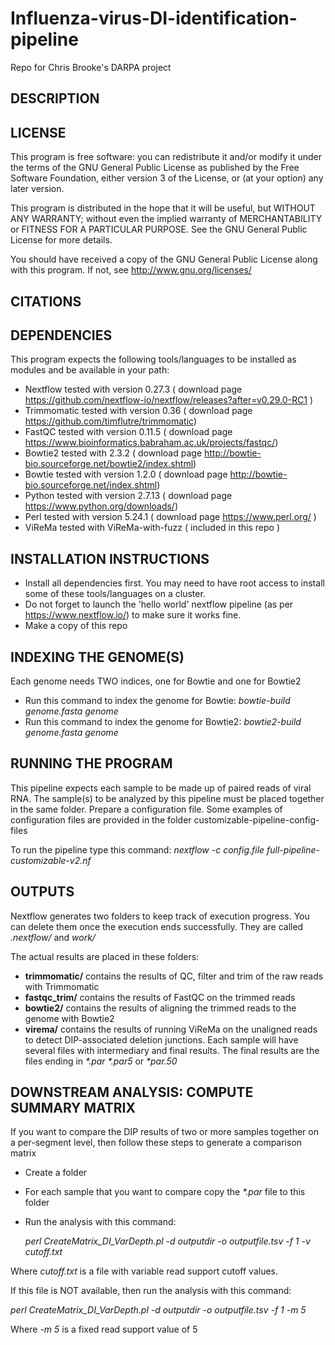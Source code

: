 # Influenza-virus-DI-identification-pipeline
Repo for Chris Brooke's DARPA project

DESCRIPTION
------------------------------


LICENSE
------------------------------

This program is free software: you can redistribute it and/or modify it under the terms of the GNU General Public License as published by the Free Software Foundation, either version 3 of the License, or (at your option) any later version.

This program is distributed in the hope that it will be useful, but WITHOUT ANY WARRANTY; without even the implied warranty of MERCHANTABILITY or FITNESS FOR A PARTICULAR PURPOSE.  See the GNU General Public License for more details.

You should have received a copy of the GNU General Public License along with this program.  If not, see <http://www.gnu.org/licenses/>

CITATIONS
------------------------------



DEPENDENCIES
------------------------------

This program expects the following tools/languages to be installed as modules and be available in your path:

- Nextflow    tested with version 0.27.3 ( download page https://github.com/nextflow-io/nextflow/releases?after=v0.29.0-RC1 )
- Trimmomatic tested with version 0.36 ( download page https://github.com/timflutre/trimmomatic)
- FastQC      tested with version 0.11.5  ( download page https://www.bioinformatics.babraham.ac.uk/projects/fastqc/)
- Bowtie2     tested with 2.3.2 ( download page  http://bowtie-bio.sourceforge.net/bowtie2/index.shtml)
- Bowtie      tested with version 1.2.0 ( download page http://bowtie-bio.sourceforge.net/index.shtml)
- Python      tested with version 2.7.13 ( download page https://www.python.org/downloads/)
- Perl        tested with version 5.24.1  ( download page https://www.perl.org/ )
- ViReMa      tested with ViReMa-with-fuzz ( included in this repo )


INSTALLATION INSTRUCTIONS
------------------------------
- Install all dependencies first. You may need to have root access to install some of these tools/languages on a cluster.
- Do not forget to launch the 'hello world' nextflow pipeline (as per https://www.nextflow.io/) to make sure it works fine.
- Make a copy of this repo


INDEXING THE GENOME(S)
------------------------------
Each genome needs TWO indices, one for Bowtie and one for Bowtie2

- Run this command to index the genome for Bowtie: <i>bowtie-build genome.fasta genome </i>
- Run this command to index the genome for Bowtie2: <i>bowtie2-build genome.fasta genome </i>

RUNNING THE PROGRAM
------------------------------
This pipeline expects each sample to be made up of paired reads of viral RNA.
The sample(s) to be analyzed by this pipeline must be placed together in the same folder.
Prepare a configuration file. Some examples of configuration files are provided in the folder customizable-pipeline-config-files

To run the pipeline type this command: <i> nextflow -c config.file full-pipeline-customizable-v2.nf </i>



OUTPUTS
------------------------------

Nextflow generates two folders to keep track of execution progress. You can delete them once the execution ends successfully. They are called <i>.nextflow/ </i> and <i>work/ </i>

The actual results are placed in these folders: 
- <b>trimmomatic/</b>  contains the results of QC, filter and trim of the raw reads with Trimmomatic
- <b>fastqc_trim/</b>  contains the results of FastQC on the trimmed reads
- <b>bowtie2/</b>      contains the results of aligning the trimmed reads to the genome with Bowtie2
- <b>virema/</b>       contains the results of running ViReMa on the unaligned reads to detect DIP-associated deletion junctions. Each sample will have several files with intermediary and final results. The final results are the files ending in <i> *.par </i>  <i> *.par5 </i> or <i> *par.50 </i>



DOWNSTREAM ANALYSIS: COMPUTE SUMMARY MATRIX
------------------------------
If you want to compare the DIP results of two or more samples together on a per-segment level, then follow these steps to generate a comparison matrix

- Create a folder
- For each sample that you want to compare copy the <i>*.par</i> file to this folder
- Run the analysis with this command: 

  <i>perl  CreateMatrix_DI_VarDepth.pl -d outputdir -o outputfile.tsv -f 1 -v cutoff.txt </i>

Where <i> cutoff.txt </i> is a file with variable read support cutoff values.

If this file is NOT available, then run the analysis with this command: 

  <i>perl  CreateMatrix_DI_VarDepth.pl -d outputdir -o outputfile.tsv -f 1 -m 5 </i>
  
Where <i> -m 5 </i> is a fixed read support value of 5
